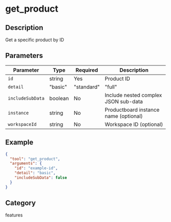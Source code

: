 # get_product

## Description
Get a specific product by ID

## Parameters

| Parameter | Type | Required | Description |
|-----------|------|----------|-------------|
| `id` | string | Yes | Product ID |
| `detail` | "basic" | "standard" | "full" | No | Level of detail (default: standard) |
| `includeSubData` | boolean | No | Include nested complex JSON sub-data |
| `instance` | string | No | Productboard instance name (optional) |
| `workspaceId` | string | No | Workspace ID (optional) |

## Example

```json
{
  "tool": "get_product",
  "arguments": {
    "id": "example-id",
    "detail": "basic",
    "includeSubData": false
  }
}
```

## Category
features

